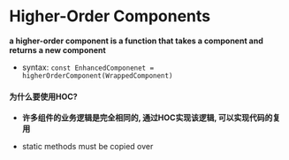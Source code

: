 # Higher-Order Components

**a higher-order component is a function that takes a component and returns a new component**

- syntax: `const EnhancedComponenet = higherOrderComponent(WrappedComponent)`



#### 为什么要使用HOC?

- **许多组件的业务逻辑是完全相同的, 通过HOC实现该逻辑, 可以实现代码的复用**

  



- static methods must be copied over